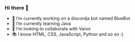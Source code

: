 ### Hi there 👋

- 🔭 I’m currently working on a discordjs bot named BlueBot
- 🌱 I’m currently learning Java
- 👯 I’m looking to collaborate with Varox
- 📚 I know HTML, CSS, JavaScript, Python and so on :)
